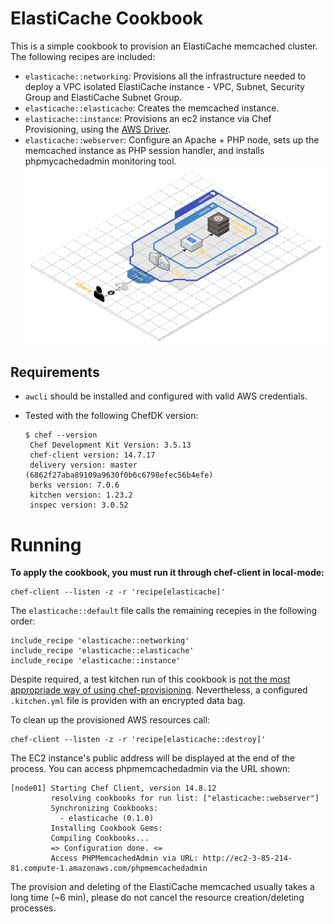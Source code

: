 # ElastiCache Cookbook
This is a simple cookbook to provision an ElastiCache memcached cluster.
The following recipes are included:

 - `elasticache::networking`: Provisions all the infrastructure needed to deploy a VPC isolated ElastiCache instance - VPC, Subnet, Security Group and ElastiCache Subnet Group.
 - `elasticache::elasticache`: Creates the memcached instance.
 - `elasticache::instance`: Provisions an ec2 instance via Chef Provisioning, using the [AWS Driver](https://docs.chef.io/provisioning_aws.html).
 - `elasticache::webserver`: Configure an Apache + PHP node, sets up the memcached instance as PHP session handler, and installs phpmycachedadmin monitoring tool.
 ![enter image description here](https://raw.githubusercontent.com/progerjkd/elasticache/master/AWS%20Architecture.png)
## Requirements
 - `awcli` should be installed and configured with valid AWS credentials.
 - Tested with the following ChefDK version:

       $ chef --version
        Chef Development Kit Version: 3.5.13
        chef-client version: 14.7.17
        delivery version: master (6862f27aba89109a9630f0b6c6798efec56b4efe)
        berks version: 7.0.6
        kitchen version: 1.23.2
        inspec version: 3.0.52

# Running

**To apply the cookbook, you must run it through chef-client in local-mode:**

    chef-client --listen -z -r 'recipe[elasticache]'

The `elasticache::default` file calls the remaining recepies in the following order:

    include_recipe 'elasticache::networking'
    include_recipe 'elasticache::elasticache'
    include_recipe 'elasticache::instance'

Despite required, a test kitchen run of this cookbook is [not the most appropriade way of using chef-provisioning](https://stackoverflow.com/questions/44919724/unable-to-load-provisioning-aws-driver-when-running-chef-test-kitchen). Nevertheless, a configured `.kitchen.yml` file is providen with an encrypted data bag.

To clean up the provisioned AWS resources call:

    chef-client --listen -z -r 'recipe[elasticache::destroy]'

The EC2 instance's public address will be displayed at the end of the process. You can access phpmemcachedadmin via the URL shown:

    [node01] Starting Chef Client, version 14.8.12
             resolving cookbooks for run list: ["elasticache::webserver"]
             Synchronizing Cookbooks:
               - elasticache (0.1.0)
             Installing Cookbook Gems:
             Compiling Cookbooks...
             => Configuration done. <=
             Access PHPMemcachedAdmin via URL: http://ec2-3-85-214-81.compute-1.amazonaws.com/phpmemcachedadmin

The provision and deleting of the ElastiCache memcached usually takes a long time (~6 min), please do not cancel the resource creation/deleting processes.
